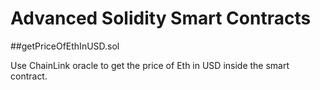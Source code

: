 ﻿# Advanced Solidity Smart Contracts
 
 ##getPriceOfEthInUSD.sol
 
 Use ChainLink oracle to get the price of Eth in USD inside the smart contract.
